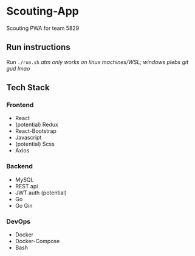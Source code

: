 # Scouting-App

Scouting PWA for team 5829

## Run instructions

Run `./run.sh` *atm only works on linux machines/WSL; windows plebs git gud lmao*

## Tech Stack

### Frontend

- React
- (potential) Redux
- React-Bootstrap
- Javascript
- (potential) Scss
- Axios

### Backend

- MySQL
- REST api
- JWT auth (potential)
- Go
- Go Gin

### DevOps

- Docker
- Docker-Compose
- Bash
